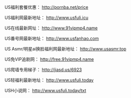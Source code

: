 US福利套餐优惠：
http://pornba.net/price

US福利网最新地址：
http://www.usfuli.icu

US在线最新网址：
http://www.91vipmp4.name

US番号网最新地址：
http://www.usfanhao.com

US Asmr/明星ai换脸福利网最新地址：
http://www.usasmr.top

US免VIP追剧网：
http://free.91vipmp4.name

US爬墙专用梯子：
http://jiasd.us/6923

US轻福利最新地址：
http://www.usfuli.today

USH小说网：
http://www.usfuli.today/txt
